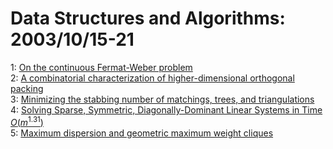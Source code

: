 # Data Structures and Algorithms: 2003/10/15-21  
1: [On the continuous Fermat-Weber problem](https://doi.org/10.48550/arXiv.cs/0310027)  
2: [A combinatorial characterization of higher-dimensional orthogonal  packing](https://doi.org/10.48550/arXiv.cs/0310032)  
3: [Minimizing the stabbing number of matchings, trees, and triangulations](https://doi.org/10.48550/arXiv.cs/0310034)  
4: [Solving Sparse, Symmetric, Diagonally-Dominant Linear Systems in Time $O  (m^{1.31})$](https://doi.org/10.48550/arXiv.cs/0310036)  
5: [Maximum dispersion and geometric maximum weight cliques](https://doi.org/10.48550/arXiv.cs/0310037)  